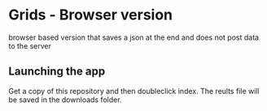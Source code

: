 # Grids - Browser version
browser based version that saves a json at the end and does not post data to the server

## Launching the app
Get a copy of this repository and then doubleclick index.
The reults file will be saved in the downloads folder.